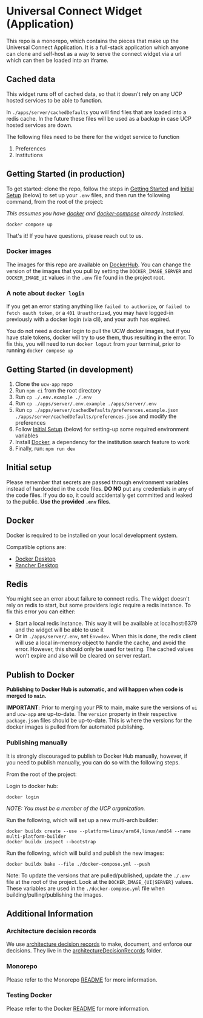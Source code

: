# Universal Connect Widget (Application)

This repo is a monorepo, which contains the pieces that make up the Universal Connect Application. It is a full-stack
application which anyone can clone and self-host as a way to serve the connect widget via a url which can then be loaded
into an iframe.

## Cached data

This widget runs off of cached data, so that it doesn't rely on any UCP hosted services to be able to function.

In `./apps/server/cachedDefaults` you will find files that are loaded into a redis cache. In the future these files will be used as a backup in case UCP hosted services are down.

The following files need to be there for the widget service to function

1. Preferences
1. Institutions

## Getting Started (in production)

To get started: clone the repo, follow the steps in [Getting Started](#getting-started-in-development) and
[Initial Setup](#initial-setup) (below) to set up your `.env` files, and then run the following command, from the root of the project:

_This assumes you have [docker](https://docs.docker.com/get-docker/) and [docker-compose](https://docs.docker.com/compose/install/) already installed._

```
docker compose up
```

That's it! If you have questions, please reach out to us.

### Docker images

The images for this repo are available on [DockerHub](https://hub.docker.com/repositories/universalconnectfoundation). You can change the version of the images that you pull by setting
the `DOCKER_IMAGE_SERVER` and `DOCKER_IMAGE_UI` values in the `.env` file found in the project root.

### A note about `docker login`

If you get an error stating anything like `failed to authorize`, or `failed to fetch oauth token`, or a `401 Unauthorized`,
you may have logged-in previously with a docker login (via cli), and your auth has expired.

You do not need a docker login to pull the UCW docker images, but if you have stale tokens, docker will try to use them, thus
resulting in the error. To fix this, you will need to run `docker logout` from your terminal, prior to running `docker compose up`

## Getting Started (in development)

1. Clone the `ucw-app` repo
1. Run `npm ci` from the root directory
1. Run `cp ./.env.example ./.env`
1. Run `cp ./apps/server/.env.example ./apps/server/.env`
1. Run `cp ./apps/server/cachedDefaults/preferences.example.json ./apps/server/cachedDefaults/preferences.json` and modify the preferences
1. Follow [Initial Setup](#initial-setup) (below) for setting-up some required environment variables
1. Install [Docker](#docker), a dependency for the institution search feature to work
1. Finally, run: `npm run dev`

## Initial setup

Please remember that secrets are passed through environment variables instead of hardcoded in the code files.
**DO NO** put any credentials in any of the code files. If you do so, it could accidentally get committed and leaked to the public.
**Use the provided `.env` files.**

## Docker

Docker is required to be installed on your local development system.

Compatible options are:

- [Docker Desktop](https://www.docker.com/products/docker-desktop/)
- [Rancher Desktop](https://rancherdesktop.io/)

## Redis

You might see an error about failure to connect redis. The widget doesn't rely on redis to start, but some providers logic
require a redis instance. To fix this error you can either:

- Start a local redis instance. This way it will be available at localhost:6379 and the widget will be able to use it
- Or in `./apps/server/.env`, set `Env=dev`. When this is done, the redis client will use a local in-memory object to handle
  the cache, and avoid the error. However, this should only be used for testing. The cached values won't expire and also
  will be cleared on server restart.

## Publish to Docker

**Publishing to Docker Hub is automatic, and will happen when code is merged to `main`.**

**IMPORTANT**: Prior to merging your PR to main, make sure the versions of `ui` and `ucw-app` are up-to-date. The `version` property in
their respective `package.json` files should be up-to-date. This is where the versions for the docker images is pulled from
for automated publishing.

### Publishing manually

It is strongly discouraged to publish to Docker Hub manually, however, if you need to publish manually, you can do so with
the following steps.

From the root of the project:

Login to docker hub:

    docker login

_NOTE: You must be a member of the UCP organization._

Run the following, which will set up a new multi-arch builder:

    docker buildx create --use --platform=linux/arm64,linux/amd64 --name multi-platform-builder
    docker buildx inspect --bootstrap

Run the following, which will build and publish the new images:

    docker buildx bake --file ./docker-compose.yml --push

Note: To update the versions that are pulled/published, update the `./.env` file at the root of the project. Look at
the `DOCKER_IMAGE_{UI|SERVER}` values.
These variables are used in the `./docker-compose.yml` file when building/pulling/publishing the images.

## Additional Information

### Architecture decision records

We use [architecture decision records](https://adr.github.io/) to make, document, and enforce our decisions. They live
in the [architectureDecisionRecords](https://github.com/Universal-Connect-Project/ucw-app/tree/main/architectureDecisionRecords) folder.

### Monorepo

Please refer to the Monorepo [README](./MONOREPO.md) for more information.

### Testing Docker

Please refer to the Docker [README](./DOCKER.md) for more information.
